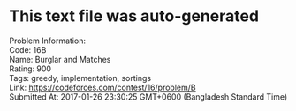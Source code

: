 # This text file was auto-generated  
  
Problem Information:  
Code: 16B  
Name: Burglar and Matches  
Rating: 900  
Tags: greedy, implementation, sortings  
Link: https://codeforces.com/contest/16/problem/B  
Submitted At: 2017-01-26 23:30:25 GMT+0600 (Bangladesh Standard Time)  
